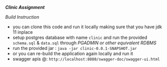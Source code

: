 ***Clinic Assignment***

*Build Instruction*
- you can clone this code and run it locally making sure that you
  have jdk 11 inplace
- setup postgres database with name ```clinic``` and run the provided
  ```schema.sql``` & ```data.sql``` through *PGADMIN or other equivalent RDBMS*
- run the provided jar : ```java -jar clinic-0.0.1-SNAPSHOT.jar```
- or you can re-build the application again locally and run it
- swagger apis @: ```http://localhost:8080/swagger-doc/swagger-ui.html```
